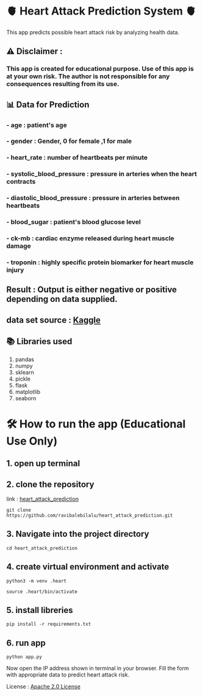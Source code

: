 #  🫀 Heart Attack Prediction System 🫀

This app predicts possible heart attack risk by analyzing  health data.

## ⚠️ Disclaimer : 
### This app is created for educational purpose. Use of this app is at your own risk.  The author is not responsible for any consequences resulting from its use.
##  📊 Data for Prediction
### - **age** :  patient's age
### - **gender** : Gender, 0 for female ,1 for male
### - **heart_rate** : number of heartbeats per minute
### - **systolic_blood_pressure** : pressure in arteries when the heart contracts
### - **diastolic_blood_pressure** :  pressure in arteries between heartbeats
### - **blood_sugar** :  patient's blood glucose level
### - **ck-mb** :  cardiac enzyme released during heart muscle damage
### - **troponin** : highly specific protein biomarker for heart muscle injury

## Result : Output is either negative or positive depending on data supplied.



   ## data set  source : [Kaggle](https://www.kaggle.com/datasets/fatemehmohammadinia/heart-attack-dataset-tarik-a-rashid)


   ## 📚 Libraries  used

   1. pandas
   2. numpy
   3. sklearn
   4. pickle
   5. flask
   6. matplotlib
   7. seaborn

# 🛠️ How to run the app (Educational Use Only)

## 1. open up terminal

## 2. clone the repository 
   link : [heart_attack_prediction](https://github.com/ravibalebilalu/heart_attack_prediction.git)

   ```
   git clone  https://github.com/ravibalebilalu/heart_attack_prediction.git
   ```
##  3. Navigate into the project directory
```
cd heart_attack_prediction
```

## 4. create virtual environment and activate

```
python3 -m venv .heart
```
```
source .heart/bin/activate
```
## 5. install libreries

```
pip install -r requirements.txt
```

## 6. run app

```
python app.py
```
 Now open the IP address shown in terminal in your browser.
Fill the form with appropriate data to predict heart attack risk.

License :  [ Apache 2.0 License ](https://www.apache.org/licenses/LICENSE-2.0)
